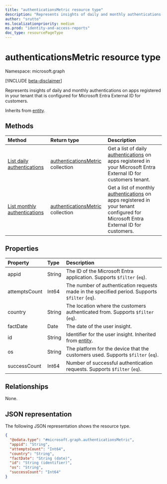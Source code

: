 ```yaml
---
title: "authenticationsMetric resource type"
description: "Represents insights of daily and monthly authentications on apps registered in your tenant that is configured for Microsoft Entra External ID for customers."
author: "srutto"
ms.localizationpriority: medium
ms.prod: "identity-and-access-reports"
doc_type: resourcePageType
---
```


# authenticationsMetric resource type

Namespace: microsoft.graph

[!INCLUDE [beta-disclaimer](../../includes/beta-disclaimer.md)]

Represents insights of daily and monthly authentications on apps registered in your tenant that is configured for Microsoft Entra External ID for customers.

Inherits from [entity](../resources/entity.md).

## Methods
|Method|Return type|Description|
|:---|:---|:---|
|[List daily authentications](../api/dailyuserinsightmetricsroot-list-authentications.md)|[authenticationsMetric](../resources/authenticationsmetric.md) collection|Get a list of daily [authentications](../resources/authenticationsmetric.md) on apps registered in your Microsoft Entra External ID for customers tenant.|
|[List monthly authentications](../api/monthlyuserinsightmetricsroot-list-authentications.md)|[authenticationsMetric](../resources/authenticationsmetric.md) collection|Get a list of monthly [authentications](../resources/authenticationsmetric.md) on apps registered in your tenant configured for Microsoft Entra External ID for customers.|

## Properties
|Property|Type|Description|
|:---|:---|:---|
| appid | String | The ID of the Microsoft Entra application. Supports `$filter` (`eq`). |
| attemptsCount | Int64 | The number of authentication requests made in the specified period. Supports `$filter` (`eq`). |
| country | String | The location where the customers authenticated from. Supports `$filter` (`eq`). |
| factDate | Date | The date of the user insight. |
| id | String | Identifier for the user insight. Inherited from [entity](../resources/entity.md).|
| os | String | The platform for the device that the customers used. Supports `$filter` (`eq`). |
| successCount | Int64 | Number of successful authentication requests. Supports `$filter` (`eq`). |

## Relationships
None.

## JSON representation
The following JSON representation shows the resource type.
<!-- {
  "blockType": "resource",
  "keyProperty": "id",
  "@odata.type": "microsoft.graph.authenticationsMetric",
  "openType": false
}
-->
``` json
{
  "@odata.type": "#microsoft.graph.authenticationsMetric",
  "appid": "String",
  "attemptsCount": "Int64",
  "country": "String",
  "factDate": "String (date)",
  "id": "String (identifier)",
  "os": "String",
  "successCount": "Int64"
}
```


